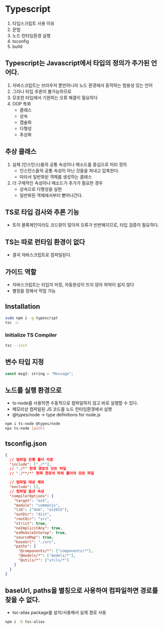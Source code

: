 # Typescript

1. 타입스크립트 사용 이유
2. 문법
3. 노드 런타임환경 실행
4. tsconfig
5. build

## Typescript는 Javascript에서 타입의 정의가 추가된 언어다.

1. 자바스크립트는 브라우저 뿐만아니라 노드 환경에서 동작하는 범용성 있는 언어
2. 그러나 타입 추론이 불가능하므로
3. 모호한 타입에서 기원하는 오류 해결이 필요하다
4. OOP 특화
   - 클래스
   - 상속
   - 캡슐화
   - 다형성
   - 추상화

## 추상 클래스

1. 실체 (인스턴스)들의 공통 속성이나 메소드를 중심으로 미리 정의
   - 인스턴스들의 공통 속성이 아닌 것들을 쳐내고 압축한다.
   - 따라서 일반화된 객체를 생성하는 클래스
2. 더 구체적인 속성이나 메소드가 추가가 필요한 경우
   - 상속으로 다형성을 실현
   - 일반화된 객체에서부터 뻗어나간다.

## TS로 타입 검사와 추론 기능

- 토이 블록체인이라도 코드량이 많아져 오류가 빈번해지므로, 타입 검증이 필요하다.

## TS는 따로 런타임 환경이 없다

- 결국 자바스크립트로 컴파일된다.

## 가이드 역할

- 자바스크립트는 타입이 미정, 자동완성이 뜨지 않아 파악이 쉽지 않다
- 별칭을 정해서 작업 가능

## Installation

```sh
sudo npm i -g typescript
tsc -v
```

### Initialize TS Compiler

```sh
tsc --init
```

## 변수 타입 지정

```js
const msg2: string = "Message";
```

## 노드를 실행 환경으로

- ts-node를 사용하면 수동적으로 컴파일하지 않고 바로 실행할 수 있다.
- 메모리상 컴파일된 JS 코드를 노드 런타임환경에서 실행
- @types/node -> type definitions for node.js

```sh
npm i ts-node @types/node
npx ts-node [path]
```

## tsconfig.json

```json
{
  // 컴파일 진행 폴더 지정
  "include": ["./*"],
  // "./*" 현재 경로의 모든 파일
  // "./**/*" 현재 경로의 하위 폴더의 모든 파일

  // 컴파일 대상 제외
  "exclude": [],
  // 컴파일 옵션 속성
  "compilerOptions": {
    "target": "es5",
    "module": "commonjs",
    "lib": ["dom", "es2015"],
    "outDir": "dist",
    "rootDir": "src",
    "strict": true,
    "noImplicitAny": true,
    "esModuleInterop": true,
    "sourceMap": true,
    "baseUrl": "./src",
    "paths": {
      "@components/*": ["components/*"],
      "@models/*": ["models/*"],
      "@utils/*": ["utils/*"]
    }
  }
}
```

## baseUrl, paths을 별칭으로 사용하여 컴파일하면 경로를 찾을 수 없다.

- tsc-alias package를 설치/사용해서 실제 경로 사용

```sh
npm i -D tsc-alias
```
